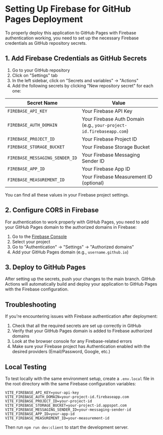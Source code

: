 # Setting Up Firebase for GitHub Pages Deployment

To properly deploy this application to GitHub Pages with Firebase authentication working, you need to set up the necessary Firebase credentials as GitHub repository secrets.

## 1. Add Firebase Credentials as GitHub Secrets

1. Go to your GitHub repository
2. Click on "Settings" tab
3. In the left sidebar, click on "Secrets and variables" → "Actions"
4. Add the following secrets by clicking "New repository secret" for each one:

| Secret Name | Value |
|-------------|-------|
| `FIREBASE_API_KEY` | Your Firebase API Key |
| `FIREBASE_AUTH_DOMAIN` | Your Firebase Auth Domain (e.g., `your-project-id.firebaseapp.com`) |
| `FIREBASE_PROJECT_ID` | Your Firebase Project ID |
| `FIREBASE_STORAGE_BUCKET` | Your Firebase Storage Bucket |
| `FIREBASE_MESSAGING_SENDER_ID` | Your Firebase Messaging Sender ID |
| `FIREBASE_APP_ID` | Your Firebase App ID |
| `FIREBASE_MEASUREMENT_ID` | Your Firebase Measurement ID (optional) |

You can find all these values in your Firebase project settings.

## 2. Configure CORS in Firebase

For authentication to work properly with GitHub Pages, you need to add your GitHub Pages domain to the authorized domains in Firebase:

1. Go to the [Firebase Console](https://console.firebase.google.com/)
2. Select your project
3. Go to "Authentication" → "Settings" → "Authorized domains"
4. Add your GitHub Pages domain (e.g., `username.github.io`)

## 3. Deploy to GitHub Pages

After setting up the secrets, push your changes to the main branch. GitHub Actions will automatically build and deploy your application to GitHub Pages with the Firebase configuration.

## Troubleshooting

If you're encountering issues with Firebase authentication after deployment:

1. Check that all the required secrets are set up correctly in GitHub
2. Verify that your GitHub Pages domain is added to Firebase authorized domains
3. Look at the browser console for any Firebase-related errors
4. Make sure your Firebase project has Authentication enabled with the desired providers (Email/Password, Google, etc.)

## Local Testing

To test locally with the same environment setup, create a `.env.local` file in the root directory with the same Firebase configuration variables:

```
VITE_FIREBASE_API_KEY=your-api-key
VITE_FIREBASE_AUTH_DOMAIN=your-project-id.firebaseapp.com
VITE_FIREBASE_PROJECT_ID=your-project-id
VITE_FIREBASE_STORAGE_BUCKET=your-project-id.appspot.com
VITE_FIREBASE_MESSAGING_SENDER_ID=your-messaging-sender-id
VITE_FIREBASE_APP_ID=your-app-id
VITE_FIREBASE_MEASUREMENT_ID=your-measurement-id
```

Then run `npm run dev:client` to start the development server. 